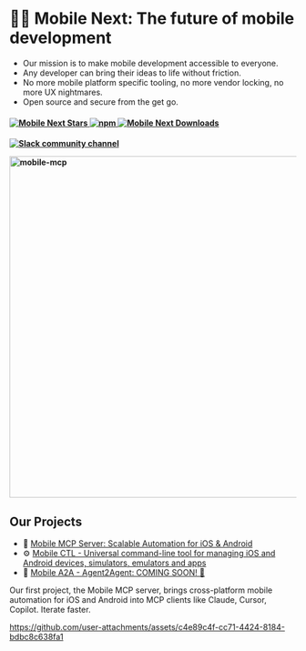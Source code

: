# 🚀📱 Mobile Next: The future of mobile development

- Our mission is to make mobile development accessible to everyone. 
- Any developer can bring their ideas to life without friction.
- No more mobile platform specific tooling, no more vendor locking, no more UX nightmares.
- Open source and secure from the get go.

<h4 align="left">
    <a href="https://github.com/mobile-next">
        <img src="https://img.shields.io/github/stars/mobile-next" alt="Mobile Next Stars" />
    </a>
    <a href="https://www.npmjs.com/package/@mobilenext/mobile-mcp">
        <img src="https://img.shields.io/npm/dm/@mobilenext/mobile-mcp?logo=npm&style=flat&color=red" alt="npm">
    </a>
    <a href="https://github.com/mobile-next/mobile-mcp">
        <img src="https://img.shields.io/github/contributors/mobile-next/mobile-mcp?color=green" alt="Mobile Next Downloads" />
    </a>
  
</p>
<h4 align="left">
<a href="http://mobilenexthq.com/join-slack">
    <img src="https://img.shields.io/badge/join-Slack-blueviolet?logo=slack&style=flat" alt="Slack community channel" />
</a>	
</p>
<p align="left">
    <a href="https://github.com/user-attachments/assets/861bdfd5-dc2a-4d0c-b104-992034030fd2">
        <img alt="mobile-mcp" src="https://github.com/user-attachments/assets/861bdfd5-dc2a-4d0c-b104-992034030fd2" width="600">
    </a>
</p>



## Our Projects

- 🤖 [Mobile MCP Server: Scalable Automation for iOS & Android](https://github.com/mobile-next/mobile-mcp/tree/main)
- ⚙️ [Mobile CTL - Universal command-line tool for managing iOS and Android devices, simulators, emulators and apps](https://github.com/mobile-next/mobilecli)
- 👀 [Mobile A2A - Agent2Agent: COMING SOON! 🚀](https://github.com/mobile-next/mobile-a2a/)

Our first project, the Mobile MCP server, brings cross-platform mobile automation for iOS and Android into MCP clients like Claude, Cursor, Copilot.
Iterate faster.

https://github.com/user-attachments/assets/c4e89c4f-cc71-4424-8184-bdbc8c638fa1
